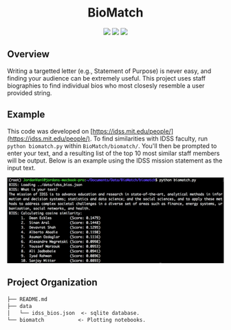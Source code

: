 <h1 align="center">
BioMatch
</h1>

<p align="center"> 
   <a href="https://github.com/jvani/BioMatch/blob/master/LICENSE"><img src="https://img.shields.io/github/license/jvani/BioMatch.svg"></img></a> <img src="https://img.shields.io/badge/contributions-welcome-brightgreen.svg?style=flat"> <a href="https://twitter.com/intent/tweet?text=Wow:&url=https%3A%2F%2Fgithub.com%2Fjvani%2FBioMatch"><img src=https://img.shields.io/twitter/url/https/github.com/jvani/BioMatch.svg?style=social></img></a>
</p>

## Overview
Writing a targetted letter (e.g., Statement of Purpose) is never easy, and finding your audience can be extremely useful. This project uses staff biographies to find individual bios who most closesly resemble a user provided string.

## Example
This code was developed on [https://idss.mit.edu/people/](https://idss.mit.edu/people/). To find similarities with IDSS faculty, run `python biomatch.py` within `BioMatch/biomatch/`. You'll then be prompted to enter your text, and a resulting list of the top 10 most similar staff members will be output. Below is an example using the IDSS mission statement as the input text.

<p align="center">
    <img width="600" src="https://github.com/jvani/BioMatch/blob/master/data/demo.png?raw=true"></img>
</p>

## Project Organization

    ├── README.md
    ├── data
    │   └── idss_bios.json  <- sqlite database.           
    └── biomatch           <- Plotting notebooks.
